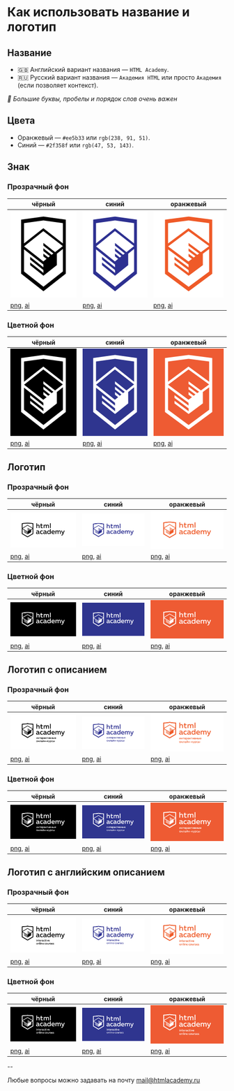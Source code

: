 # Как использовать название и логотип

## Название

* :gb: Английский вариант названия — `HTML Academy`.
* :ru: Русский вариант названия — `Академия HTML` или просто `Академия` (если позволяет контекст).

_:triangular_flag_on_post: Большие буквы, пробелы и порядок слов очень важен_

## Цвета

* Оранжевый — `#ee5b33` или `rgb(238, 91, 51)`.
* Синий — `#2f358f` или `rgb(47, 53, 143)`.

## Знак

### Прозрачный фон

чёрный | синий | оранжевый
--- | --- | ---
<img src="https://github.com/htmlacademy/logo/blob/master/png/logo/logo-color-1.png" width="200" height="200" alt="HTML Academy Logo"> | <img src="https://github.com/htmlacademy/logo/blob/master/png/logo/logo-color-2.png" width="200" height="200" alt="HTML Academy Logo"> | <img src="https://github.com/htmlacademy/logo/blob/master/png/logo/logo-color-3.png" width="200" height="200" alt="HTML Academy Logo">
[png](https://github.com/htmlacademy/logo/blob/master/png/logo/logo-color-1.png), [ai](https://github.com/htmlacademy/logo/blob/master/ai/logo.ai) | [png](https://github.com/htmlacademy/logo/blob/master/png/logo/logo-color-2.png), [ai](https://github.com/htmlacademy/logo/blob/master/ai/logo.ai) | [png](https://github.com/htmlacademy/logo/blob/master/png/logo/logo-color-3.png), [ai](https://github.com/htmlacademy/logo/blob/master/ai/logo.ai)

### Цветной фон

чёрный | синий | оранжевый
--- | --- | ---
<img src="https://github.com/htmlacademy/logo/blob/master/png/logo/logo-white-1.png" width="200" height="200" alt="HTML Academy Logo"> | <img src="https://github.com/htmlacademy/logo/blob/master/png/logo/logo-white-2.png" width="200" height="200" alt="HTML Academy Logo"> | <img src="https://github.com/htmlacademy/logo/blob/master/png/logo/logo-white-3.png" width="200" height="200" alt="HTML Academy Logo">
[png](https://github.com/htmlacademy/logo/blob/master/png/logo/logo-white-1.png), [ai](https://github.com/htmlacademy/logo/blob/master/ai/logo.ai) | [png](https://github.com/htmlacademy/logo/blob/master/png/logo/logo-white-2.png), [ai](https://github.com/htmlacademy/logo/blob/master/ai/logo.ai) | [png](https://github.com/htmlacademy/logo/blob/master/png/logo/logo-white-3.png), [ai](https://github.com/htmlacademy/logo/blob/master/ai/logo.ai)

## Логотип

### Прозрачный фон

чёрный | синий | оранжевый
--- | --- | ---
<img src="https://github.com/htmlacademy/logo/blob/master/png/logo-name/logo-color-1.png" width="300" alt="HTML Academy Logo"> | <img src="https://github.com/htmlacademy/logo/blob/master/png/logo-name/logo-color-2.png" width="300" alt="HTML Academy Logo"> | <img src="https://github.com/htmlacademy/logo/blob/master/png/logo-name/logo-color-3.png" width="300" alt="HTML Academy Logo">
[png](https://github.com/htmlacademy/logo/blob/master/png/logo-name/logo-color-1.png), [ai](https://github.com/htmlacademy/logo/blob/master/ai/logo-name.ai) | [png](https://github.com/htmlacademy/logo/blob/master/png/logo-name/logo-color-2.png), [ai](https://github.com/htmlacademy/logo/blob/master/ai/logo-name.ai) | [png](https://github.com/htmlacademy/logo/blob/master/png/logo-name/logo-color-3.png), [ai](https://github.com/htmlacademy/logo/blob/master/ai/logo-name.ai)

### Цветной фон

чёрный | синий | оранжевый
--- | --- | ---
<img src="https://github.com/htmlacademy/logo/blob/master/png/logo-name/logo-white-1.png" width="300" alt="HTML Academy Logo"> | <img src="https://github.com/htmlacademy/logo/blob/master/png/logo-name/logo-white-2.png" width="300" alt="HTML Academy Logo"> | <img src="https://github.com/htmlacademy/logo/blob/master/png/logo-name/logo-white-3.png" width="300" alt="HTML Academy Logo">
[png](https://github.com/htmlacademy/logo/blob/master/png/logo-name/logo-white-1.png), [ai](https://github.com/htmlacademy/logo/blob/master/ai/logo-name.ai) | [png](https://github.com/htmlacademy/logo/blob/master/png/logo-name/logo-white-2.png), [ai](https://github.com/htmlacademy/logo/blob/master/ai/logo-name.ai) | [png](https://github.com/htmlacademy/logo/blob/master/png/logo-name/logo-white-3.png), [ai](https://github.com/htmlacademy/logo/blob/master/ai/logo-name.ai)

## Логотип с описанием

### Прозрачный фон

чёрный | синий | оранжевый
--- | --- | ---
<img src="https://github.com/htmlacademy/logo/blob/master/png/logo-description/logo-color-1.png" width="300" alt="HTML Academy Logo"> | <img src="https://github.com/htmlacademy/logo/blob/master/png/logo-description/logo-color-2.png" width="300" alt="HTML Academy Logo"> | <img src="https://github.com/htmlacademy/logo/blob/master/png/logo-description/logo-color-3.png" width="300" alt="HTML Academy Logo">
[png](https://github.com/htmlacademy/logo/blob/master/png/logo-description/logo-color-1.png), [ai](https://github.com/htmlacademy/logo/blob/master/ai/logo-description.ai) | [png](https://github.com/htmlacademy/logo/blob/master/png/logo-description/logo-color-2.png), [ai](https://github.com/htmlacademy/logo/blob/master/ai/logo-description.ai) | [png](https://github.com/htmlacademy/logo/blob/master/png/logo-description/logo-color-3.png), [ai](https://github.com/htmlacademy/logo/blob/master/ai/logo-description.ai)

### Цветной фон

чёрный | синий | оранжевый
--- | --- | ---
<img src="https://github.com/htmlacademy/logo/blob/master/png/logo-description/logo-white-1.png" width="300" alt="HTML Academy Logo"> | <img src="https://github.com/htmlacademy/logo/blob/master/png/logo-description/logo-white-2.png" width="300" alt="HTML Academy Logo"> | <img src="https://github.com/htmlacademy/logo/blob/master/png/logo-description/logo-white-3.png" width="300" alt="HTML Academy Logo">
[png](https://github.com/htmlacademy/logo/blob/master/png/logo-description/logo-white-1.png), [ai](https://github.com/htmlacademy/logo/blob/master/ai/logo-description.ai) | [png](https://github.com/htmlacademy/logo/blob/master/png/logo-description/logo-white-2.png), [ai](https://github.com/htmlacademy/logo/blob/master/ai/logo-description.ai) | [png](https://github.com/htmlacademy/logo/blob/master/png/logo-description/logo-white-3.png), [ai](https://github.com/htmlacademy/logo/blob/master/ai/logo-description.ai)

## Логотип с английским описанием

### Прозрачный фон

чёрный | синий | оранжевый
--- | --- | ---
<img src="https://github.com/htmlacademy/logo/blob/master/png/logo-english-description/logo-color-1.png" width="300" alt="HTML Academy Logo"> | <img src="https://github.com/htmlacademy/logo/blob/master/png/logo-english-description/logo-color-2.png" width="300" alt="HTML Academy Logo"> | <img src="https://github.com/htmlacademy/logo/blob/master/png/logo-english-description/logo-color-3.png" width="300" alt="HTML Academy Logo">
[png](https://github.com/htmlacademy/logo/blob/master/png/logo-english-description/logo-color-1.png), [ai](https://github.com/htmlacademy/logo/blob/master/ai/logo-english-description.ai) | [png](https://github.com/htmlacademy/logo/blob/master/png/logo-english-description/logo-color-2.png), [ai](https://github.com/htmlacademy/logo/blob/master/ai/logo-english-description.ai) | [png](https://github.com/htmlacademy/logo/blob/master/png/logo-english-description/logo-color-3.png), [ai](https://github.com/htmlacademy/logo/blob/master/ai/logo-english-description.ai)

### Цветной фон

чёрный | синий | оранжевый
--- | --- | ---
<img src="https://github.com/htmlacademy/logo/blob/master/png/logo-english-description/logo-white-1.png" width="300" alt="HTML Academy Logo"> | <img src="https://github.com/htmlacademy/logo/blob/master/png/logo-english-description/logo-white-2.png" width="300" alt="HTML Academy Logo"> | <img src="https://github.com/htmlacademy/logo/blob/master/png/logo-english-description/logo-white-3.png" width="300" alt="HTML Academy Logo">
[png](https://github.com/htmlacademy/logo/blob/master/png/logo-english-description/logo-white-1.png), [ai](https://github.com/htmlacademy/logo/blob/master/ai/logo-english-description.ai) | [png](https://github.com/htmlacademy/logo/blob/master/png/logo-english-description/logo-white-2.png), [ai](https://github.com/htmlacademy/logo/blob/master/ai/logo-english-description.ai) | [png](https://github.com/htmlacademy/logo/blob/master/png/logo-english-description/logo-white-3.png), [ai](https://github.com/htmlacademy/logo/blob/master/ai/logo-english-description.ai)

--

Любые вопросы можно задавать на почту mail@htmlacademy.ru
